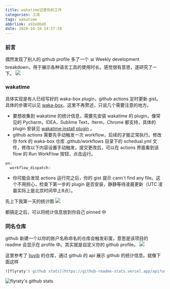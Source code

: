 ```yaml
---
title: wakatime记录你的工作
categories: 工具
tags: wakatime
abbrlink: a92e8bd0
date: 2020-10-10 14:57:58
---
```


### 前言
偶然发现了别人的 github profile 多了一个 📊 Weekly development breakdown，用于展示各种语言工具的使用时长。感觉很有意思，遂研究了一下。
![](https://timemachine-blog.oss-cn-beijing.aliyuncs.com/img/007S8ZIlly1gjk925gh1gj30pd02iq36.jpg)
<!--more-->

### wakatime
具体实现是有人已经写好的 waka-box plugin，github actions 定时更新 gist。具体的步骤可以见 [waka-box](https://github.com/matchai/waka-box)，这里不再赘述，只说几个需要注意的地方。

- 要想收集到 wakatime 的统计信息，需要先安装 wakatime 的 plugin，像常见的 Pycharm，IDEA，Sublime Text，Iterm，Chrome 都支持，具体的 plugin 安装见 [wakatime install plugin](https://wakatime.com/help/editors) 。
- github actions 需要先手动触发一次 workflow，后续的才能正常执行。修改你 fork 的 waka-box 仓库 .github/workflows 目录下的 schedual.yml 文件，修改以下内容设置手动触发，提交更改后，可以在 actions 界面看到该 flow 的 Run WorkFlow 按钮，点击运行。
```
on:
  workflow_dispatch:
```
- 你可能会发现 actions 运行完之后，你的 gist 提示 cann`t find any file。这个不用担心，检查下第一步的 plugin 是否安装，静静等待凌晨更新（UTC 凌晨实际上是北京时间早上8点）。

先上下我第一天的统计图
![](https://timemachine-blog.oss-cn-beijing.aliyuncs.com/img/007S8ZIlly1gjk9i8qthwj31bi0laadd.jpg)

都搞定之后，可以将统计信息放到你自己 pinned 中


### 同名仓库

github 新建一个以你的账户名称命名的仓库会触发彩蛋，意思是该项目的 readme 会显示在 profile 中。其实就是自定义你的 github profile。
![](https://timemachine-blog.oss-cn-beijing.aliyuncs.com/img/007S8ZIlly1gjk9mmheenj31em0d4wh3.jpg)

这里参考了 [liuyib](https://github.com/liuyib) 的仓库，通过 github 的 api 展示 github 的统计信息。就像下面这样
```sh
![flyraty's github stats](https://github-readme-stats.vercel.app/api?username=flyraty&show_icons=true)
```

![flyraty's github stats](https://github-readme-stats.vercel.app/api?username=flyraty&show_icons=true)


